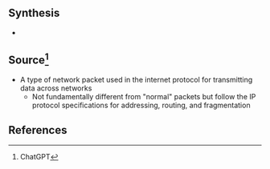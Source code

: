 ## Synthesis
- 
## Source[^1]
- A type of network packet used in the internet protocol for transmitting data across networks
	- Not fundamentally different from "normal" packets but follow the IP protocol specifications for addressing, routing, and fragmentation
## References

[^1]: ChatGPT